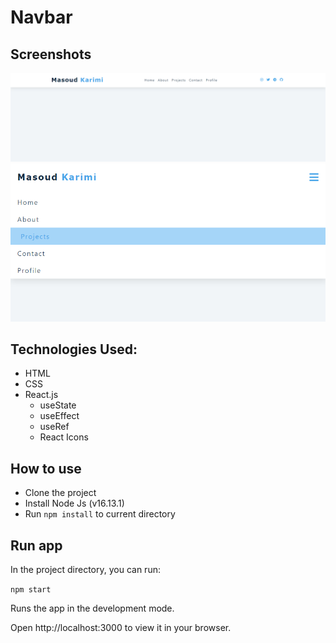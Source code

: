 # Navbar

## Screenshots

![Screenshot](./screenshots/screenshot-1.png)
![Screenshot](./screenshots/screenshot-2.png)

## Technologies Used:
- HTML
- CSS
- React.js
   - useState
   - useEffect
   - useRef
   - React Icons

## How to use
- Clone the project
- Install Node Js (v16.13.1)
- Run `npm install` to current directory

## Run app
In the project directory, you can run:

`npm start`

Runs the app in the development mode.

Open http://localhost:3000 to view it in your browser.